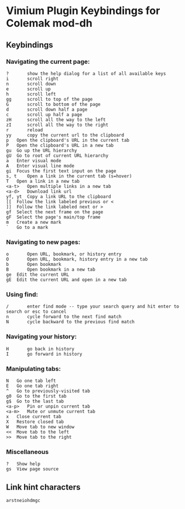 # Vimium Plugin Keybindings for Colemak mod-dh

## Keybindings

### Navigating the current page:

    ?       show the help dialog for a list of all available keys
    i       scroll right
    n       scroll down
    e       scroll up
    h       scroll left
    gg      scroll to top of the page
    G       scroll to bottom of the page
    d       scroll down half a page
    c       scroll up half a page
    zH      scroll all the way to the left
    zI      scroll all the way to the right
    r       reload
    yy      copy the current url to the clipboard
    p	Open the clipboard's URL in the current tab
    P	Open the clipboard's URL in a new tab
    gu	Go up the URL hierarchy
    gU	Go to root of current URL hierarchy
    a	Enter visual mode
    A	Enter visual line mode
    gi	Focus the first text input on the page
    s, t	Open a link in the current tab (s=hover)
    T	Open a link in a new tab
    <a-t>	Open multiple links in a new tab
    <a-d>	Download link url
    yf, yt	Copy a link URL to the clipboard
    [[	Follow the link labeled previous or <
    ]]	Follow the link labeled next or >
    gf	Select the next frame on the page
    gF	Select the page's main/top frame
    m	Create a new mark
    `	Go to a mark

### Navigating to new pages:

    o       Open URL, bookmark, or history entry
    O       Open URL, bookmark, history entry in a new tab
    b       Open bookmark
    B       Open bookmark in a new tab
    ge	Edit the current URL
    gE	Edit the current URL and open in a new tab

### Using find:

    /       enter find mode -- type your search query and hit enter to search or esc to cancel
    n       cycle forward to the next find match
    N       cycle backward to the previous find match

### Navigating your history:

    H       go back in history
    I       go forward in history

### Manipulating tabs:

    N	Go one tab left
    E	Go one tab right
    ^	Go to previously-visited tab
    g0	Go to the first tab
    g$	Go to the last tab
    <a-p>	Pin or unpin current tab
    <a-m>   Mute or unmute current tab
    x	Close current tab
    X	Restore closed tab
    W	Move tab to new window
    <<	Move tab to the left
    >>	Move tab to the right

### Miscellaneous

    ?	Show help
    gs	View page source

## Link hint characters

    arstneiohdmgc
